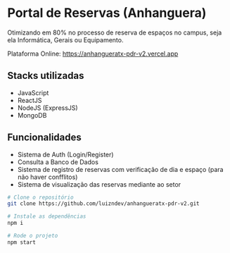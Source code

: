# Portal de Reservas (Anhanguera)

Otimizando em 80% no processo de reserva de espaços no campus, seja ela Informática, Gerais ou Equipamento.

Plataforma Online: https://anhangueratx-pdr-v2.vercel.app

## Stacks utilizadas
- JavaScript
- ReactJS
- NodeJS (ExpressJS)
- MongoDB

## Funcionalidades
- Sistema de Auth (Login/Register)
- Consulta a Banco de Dados
- Sistema de registro de reservas com verificação de dia e espaço (para não haver confflitos)
- Sistema de visualização das reservas mediante ao setor

```bash
# Clone o repositório
git clone https://github.com/luizndev/anhangueratx-pdr-v2.git

# Instale as dependências
npm i 

# Rode o projeto
npm start
